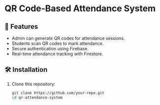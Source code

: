 # QR Code-Based Attendance System

## 🚀 Features
- Admin can generate QR codes for attendance sessions.
- Students scan QR codes to mark attendance.
- Secure authentication using Firebase.
- Real-time attendance tracking with Firestore.

## 🛠️ Installation

1. Clone this repository:
   ```bash
   git clone https://github.com/your-repo.git
   cd qr-attendance-system
